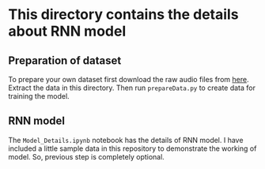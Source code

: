 # This directory contains the details about RNN model

## Preparation of dataset
To prepare your own dataset first download the raw audio files from [here](https://drive.google.com/open?id=11o_KP61tjHDA8X9s54wdOoYWci1ebK-6). Extract the data in this directory. Then run `prepareData.py` to create data for training the model.

## RNN model
The `Model_Details.ipynb` notebook has the details of RNN model. I have included a little sample data in this repository to demonstrate the working of model. So, previous step is completely optional.
